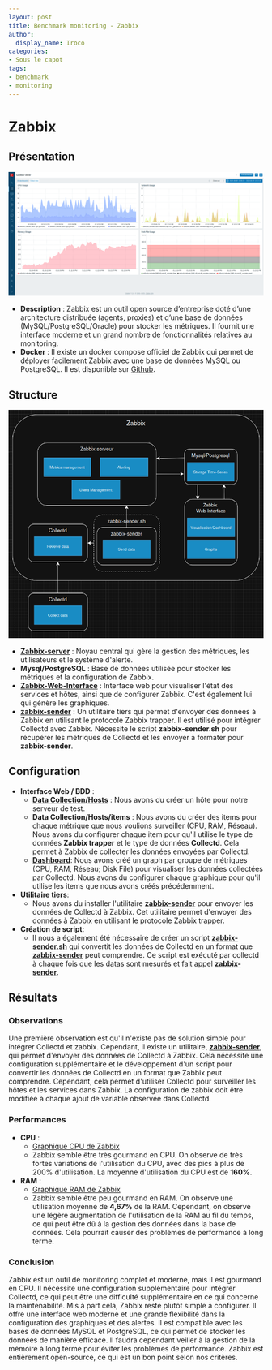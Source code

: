 ```yaml
---
layout: post
title: Benchmark monitoring - Zabbix
author:
  display_name: Iroco
categories:
- Sous le capot
tags:
- benchmark
- monitoring
---
```

# Zabbix

## Présentation
[![Exemple de dashboard de Zabbix](../../images/monitoring-dasboard-benchmark/Pres_zabbix.png)](https://www.zabbix.com/)
  - **Description** : Zabbix est un outil open source d’entreprise doté d’une architecture distribuée (agents, proxies) et d’une base de données (MySQL/PostgreSQL/Oracle) pour stocker les métriques. Il fournit une interface moderne et un grand nombre de fonctionnalités relatives au monitoring. 
  - **Docker** : Il existe un docker compose officiel de Zabbix qui permet de déployer facilement Zabbix avec une base de données MySQL ou PostgreSQL. Il est disponible sur [Github](https://github.com/zabbix/zabbix-docker).


## Structure
[![Schéma descriptif du fonctionnement de Zabbix](../../images/monitoring-dasboard-benchmark/Schema_zabbix.png)](https://www.zabbix.com/)
  - [**Zabbix-server**](https://www.zabbix.com/documentation/7.2/en/manual/appendix/config/zabbix_server) : Noyau central qui gère la gestion des métriques, les utilisateurs et le système d'alerte.
  - **Mysql/PostgreSQL** : Base de données utilisée pour stocker les métriques et la configuration de Zabbix.
  - [**Zabbix-Web-Interface**](https://hub.docker.com/r/zabbix/zabbix-web-service) : Interface web pour visualiser l'état des services et hôtes, ainsi que de configurer Zabbix. C'est également lui qui génère les graphiques.
  - [**zabbix-sender**](https://www.zabbix.com/documentation/current/en/manpages/zabbix_sender) : Un utilitaire tiers qui permet d'envoyer des données à Zabbix en utilisant le protocole Zabbix trapper. Il est utilisé pour intégrer Collectd avec Zabbix. Nécessite le script **zabbix-sender.sh** pour récupérer les métriques de Collectd et les envoyer à formater pour **zabbix-sender**.


## Configuration
- **Interface Web / BDD** :
  - [**Data Collection/Hosts**](http://localhost/zabbix.php?action=host.list) : Nous avons du créer un hôte pour notre serveur de test.
  - **Data Collection/Hosts/items** : Nous avons du créer des items pour chaque métrique que nous voulions surveiller (CPU, RAM, Réseau). Nous avons du configurer chaque item pour qu'il utilise le type de données **Zabbix trapper** et le type de données **Collectd**. Cela permet à Zabbix de collecter les données envoyées par Collectd.
  - [**Dashboard**](http://localhost/zabbix.php?action=dashboard.view): Nous avons créé un graph par groupe de métriques (CPU, RAM, Réseau; Disk File) pour visualiser les données collectées par Collectd. Nous avons du configurer chaque graphique pour qu'il utilise les items que nous avons créés précédemment.
- **Utilitaire tiers**: 
  - Nous avons du installer l'utilitaire [**zabbix-sender**](https://www.zabbix.com/documentation/current/en/manpages/zabbix_sender) pour envoyer les données de Collectd à Zabbix. Cet utilitaire permet d'envoyer des données à Zabbix en utilisant le protocole Zabbix trapper.
- **Création de script**:
  - Il nous a également été nécessaire de créer un script [**zabbix-sender.sh**](https://github.com/iroco-co/bench-monitoring-dashboard/blob/main/src/zabbix-sender.sh) qui convertit les données de Collectd en un format que [**zabbix-sender**](https://www.zabbix.com/documentation/current/en/manpages/zabbix_sender) peut comprendre. Ce script est exécuté par collectd à chaque fois que les datas sont mesurés et fait appel [**zabbix-sender**](https://www.zabbix.com/documentation/current/en/manpages/zabbix_sender).

## Résultats

### Observations 
  Une première observation est qu'il n'existe pas de solution simple pour intégrer Collectd et zabbix. Cependant, il existe un utilitaire, [**zabbix-sender**](https://www.zabbix.com/documentation/current/en/manpages/zabbix_sender), qui permet d'envoyer des données de Collectd à Zabbix. Cela nécessite une configuration supplémentaire et le développement d'un script pour convertir les données de Collectd en un format que Zabbix peut comprendre. Cependant, cela permet d'utiliser Collectd pour surveiller les hôtes et les services dans Zabbix. La configuration de zabbix doit être modifiée à chaque ajout de variable observée dans Collectd.

### Performances
  - **CPU** : 
    - [Graphique CPU de Zabbix](../../images/monitoring-dasboard-benchmark/zabbix_cpu_usage.png)
    - Zabbix semble être très gourmand en CPU. On observe de très fortes variations de l'utilisation du CPU, avec des pics à plus de 200% d'utilisation. La moyenne d'utilisation du CPU est de **160%**.
  - **RAM** :
    - [Graphique RAM de Zabbix](../../images/monitoring-dasboard-benchmark/zabbix_memory_usage.png)
    - Zabbix semble être peu gourmand en RAM. On observe une utilisation moyenne de **4,67%** de la RAM. Cependant, on observe une légère augmentation de l'utilisation de la RAM au fil du temps, ce qui peut être dû à la gestion des données dans la base de données. Cela pourrait causer des problèmes de performance à long terme.

### Conclusion

Zabbix est un outil de monitoring complet et moderne, mais il est gourmand en CPU. Il nécessite une configuration supplémentaire pour intégrer Collectd, ce qui peut être une difficulté supplémentaire en ce qui concerne la maintenabilité. Mis à part cela, Zabbix reste plutôt simple à configurer. Il offre une interface web moderne et une grande flexibilité dans la configuration des graphiques et des alertes. Il est compatible avec les bases de données MySQL et PostgreSQL, ce qui permet de stocker les données de manière efficace. Il faudra cependant veiller à la gestion de la mémoire à long terme pour éviter les problèmes de performance. Zabbix est entièrement open-source, ce qui est un bon point selon nos critères.